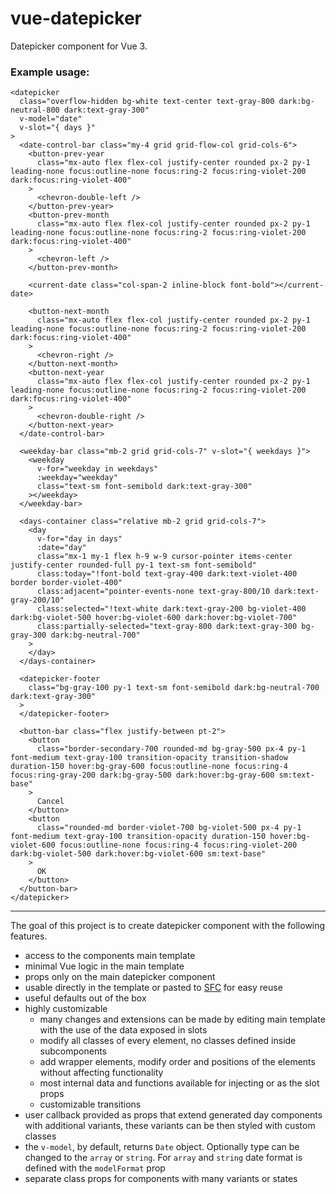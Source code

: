 # vue-datepicker

Datepicker component for Vue 3.

### Example usage:

```vue
<datepicker
  class="overflow-hidden bg-white text-center text-gray-800 dark:bg-neutral-800 dark:text-gray-300"
  v-model="date"
  v-slot="{ days }"
>
  <date-control-bar class="my-4 grid grid-flow-col grid-cols-6">
    <button-prev-year
      class="mx-auto flex flex-col justify-center rounded px-2 py-1 leading-none focus:outline-none focus:ring-2 focus:ring-violet-200 dark:focus:ring-violet-400"
    >
      <chevron-double-left />
    </button-prev-year>
    <button-prev-month
      class="mx-auto flex flex-col justify-center rounded px-2 py-1 leading-none focus:outline-none focus:ring-2 focus:ring-violet-200 dark:focus:ring-violet-400"
    >
      <chevron-left />
    </button-prev-month>

    <current-date class="col-span-2 inline-block font-bold"></current-date>

    <button-next-month
      class="mx-auto flex flex-col justify-center rounded px-2 py-1 leading-none focus:outline-none focus:ring-2 focus:ring-violet-200 dark:focus:ring-violet-400"
    >
      <chevron-right />
    </button-next-month>
    <button-next-year
      class="mx-auto flex flex-col justify-center rounded px-2 py-1 leading-none focus:outline-none focus:ring-2 focus:ring-violet-200 dark:focus:ring-violet-400"
    >
      <chevron-double-right />
    </button-next-year>
  </date-control-bar>

  <weekday-bar class="mb-2 grid grid-cols-7" v-slot="{ weekdays }">
    <weekday
      v-for="weekday in weekdays"
      :weekday="weekday"
      class="text-sm font-semibold dark:text-gray-300"
    ></weekday>
  </weekday-bar>

  <days-container class="relative mb-2 grid grid-cols-7">
    <day
      v-for="day in days"
      :date="day"
      class="mx-1 my-1 flex h-9 w-9 cursor-pointer items-center justify-center rounded-full py-1 text-sm font-semibold"
      class:today="!font-bold text-gray-400 dark:text-violet-400 border border-violet-400"
      class:adjacent="pointer-events-none text-gray-800/10 dark:text-gray-200/10"
      class:selected="!text-white dark:text-gray-200 bg-violet-400 dark:bg-violet-500 hover:bg-violet-600 dark:hover:bg-violet-700"
      class:partially-selected="text-gray-800 dark:text-gray-300 bg-gray-300 dark:bg-neutral-700"
    >
    </day>
  </days-container>

  <datepicker-footer
    class="bg-gray-100 py-1 text-sm font-semibold dark:bg-neutral-700 dark:text-gray-300"
  >
  </datepicker-footer>

  <button-bar class="flex justify-between pt-2">
    <button
      class="border-secondary-700 rounded-md bg-gray-500 px-4 py-1 font-medium text-gray-100 transition-opacity transition-shadow duration-150 hover:bg-gray-600 focus:outline-none focus:ring-4 focus:ring-gray-200 dark:bg-gray-500 dark:hover:bg-gray-600 sm:text-base"
    >
      Cancel
    </button>
    <button
      class="rounded-md border-violet-700 bg-violet-500 px-4 py-1 font-medium text-gray-100 transition-opacity duration-150 hover:bg-violet-600 focus:outline-none focus:ring-4 focus:ring-violet-200 dark:bg-violet-500 dark:hover:bg-violet-600 sm:text-base"
    >
      OK
    </button>
  </button-bar>
</datepicker>
```
---
The goal of this project is to create datepicker component with the following features.

- access to the components main template
- minimal Vue logic in the main template
- props only on the main datepicker component
- usable directly in the template or pasted to [SFC](https://vuejs.org/guide/scaling-up/sfc.html) for easy reuse
- useful defaults out of the box
- highly customizable
    - many changes and extensions can be made by editing main template with the use of the data exposed in slots
    - modify all classes of every element, no classes defined inside subcomponents
    - add wrapper elements, modify order and positions of the elements without affecting functionality
    - most internal data and functions available for injecting or as the slot props
    - customizable transitions
- user callback provided as props that extend generated day components with additional variants, these variants can be then styled with custom classes
- the `v-model`, by default, returns `Date` object. Optionally type can be changed to the `array` or `string`. For `array` and `string` date format is defined with the `modelFormat` prop
- separate class props for components with many variants or states

